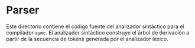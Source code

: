 # Parser

Este directorio contiene el código fuente del analizador sintáctico para el compilador `aymc`. El analizador sintáctico construye el árbol de derivación a partir de la secuencia de tokens generada por el analizador léxico.
